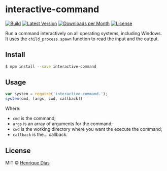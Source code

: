 # interactive-command

[![Build](https://img.shields.io/travis/hacdias/interactive-command.svg?style=flat-square)][1]
[![Latest Version](https://img.shields.io/npm/v/interactive-command.svg?style=flat-square)][1]
[![Downloads per Month](https://img.shields.io/npm/dm/interactive-command.svg?style=flat-square)][1]
[![License](https://img.shields.io/npm/l/interactive-command.svg?style=flat-square)](http://opensource.org/licenses/MIT)

Run a command interactively on all operating systems, including Windows. It uses the ```child_process.spawn``` function to read the input and the output.


## Install

```sh
$ npm install --save interactive-command
```


## Usage

```js
var system = require('interactive-command.');
system(cmd, [args, cwd, callback])
```

Where:

* ```cmd``` is the command;
* ```args``` is an array of arguments for the command;
* ```cwd``` is the working directory where you want the execute the command;
* ```callback``` is the... callback.

## License

MIT © [Henrique Dias](http://henriquedias.com)

[1]: https://www.npmjs.com/package/interactive-command.
